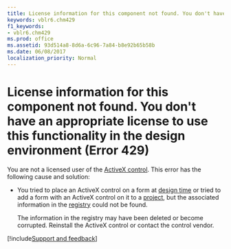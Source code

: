 ```yaml
---
title: License information for this component not found. You don't have an appropriate license to use this functionality in the design environment (Error 429)
keywords: vblr6.chm429
f1_keywords:
- vblr6.chm429
ms.prod: office
ms.assetid: 93d514a8-8d6a-6c96-7a84-b8e92b65b58b
ms.date: 06/08/2017
localization_priority: Normal
---
```



# License information for this component not found. You don't have an appropriate license to use this functionality in the design environment (Error 429)

You are not a licensed user of the [ActiveX control](../../Glossary/vbe-glossary.md#activex-control). This error has the following cause and solution:



- You tried to place an ActiveX control on a form at [design time](../../Glossary/vbe-glossary.md#design-time) or tried to add a form with an ActiveX control on it to a [project](../../Glossary/vbe-glossary.md#project), but the associated information in the [registry](../../Glossary/vbe-glossary.md#registry) could not be found.
    
    The information in the registry may have been deleted or become corrupted. Reinstall the ActiveX control or contact the control vendor.

[!include[Support and feedback](~/includes/feedback-boilerplate.md)]
